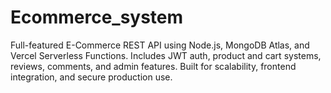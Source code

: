 # Ecommerce_system
Full-featured E-Commerce REST API using Node.js, MongoDB Atlas, and Vercel Serverless Functions. Includes JWT auth, product and cart systems, reviews, comments, and admin features. Built for scalability, frontend integration, and secure production use.

